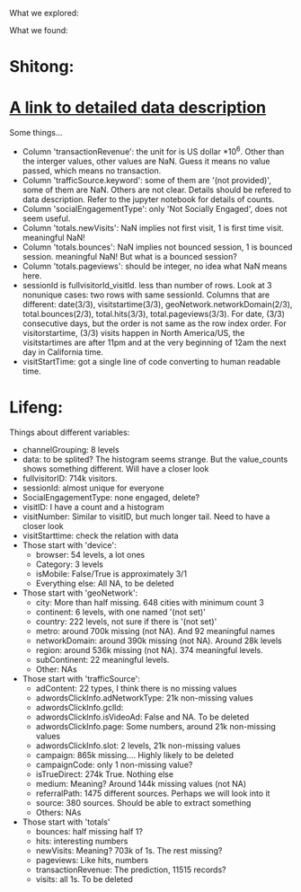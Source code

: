 What we explored:

What we found:


# Shitong:
# [A link to detailed data description](https://support.google.com/analytics/answer/3437719?hl=en)

Some things...
* Column 'transactionRevenue': the unit for is US dollar $* 10^6$. Other than the interger values, other values are NaN. Guess it means no value passed, which means no transaction.
* Column 'trafficSource.keyword': some of them are '(not provided)', some of them are NaN. Others are not clear. Details should be refered to data description. Refer to the jupyter notebook for details of counts.
* Column 'socialEngagementType': only 'Not Socially Engaged', does not seem useful.
* Column 'totals.newVisits': NaN implies not first visit, 1 is first time visit. meaningful NaN!
* Column 'totals.bounces': NaN implies not bounced session, 1 is bounced session. meaningful NaN! But what is a bounced session?
* Column 'totals.pageviews': should be integer, no idea what NaN means here.
* sessionId is fullvisitorId_visitId. less than number of rows. Look at 3 nonunique cases: two rows with same sessionId. Columns that are different: date(3/3), visitstartime(3/3), geoNetwork.networkDomain(2/3), total.bounces(2/3), total.hits(3/3), total.pageviews(3/3). For date, (3/3) consecutive days, but the order is not same as the row index order. For visitorstartime, (3/3) visits happen in North America/US, the visitstartimes are after 11pm and at the very beginning of 12am the next day in California time.
* visitStartTime: got a single line of code converting to human readable time.


# Lifeng:

Things about different variables:
  * channelGrouping: 8 levels
  * data: to be splited? The histogram seems strange. But the value_counts shows something different. Will have a closer look
  * fullvisitorID: 714k visitors.
  * sessionId: almost unique for everyone
  * SocialEngagementType: none engaged, delete?
  * visitID: I have a count and a histogram
  * visitNumber: Similar to visitID, but much longer tail. Need to have a closer look
  * visitStarttime: check the relation with data
  * Those start with 'device': 
      * browser: 54 levels, a lot ones
      * Category: 3 levels
      * isMobile: False/True is approximately 3/1
      * Everything else: All NA, to be deleted
  * Those start with 'geoNetwork':
      * city: More than half missing. 648 cities with minimum count 3
      * continent: 6 levels, with one named '(not set)'
      * country: 222 levels, not sure if there is '(not set)'
      * metro: around 700k missing (not NA). And 92 meaningful names
      * networkDomain: around 390k missing (not NA). Around 28k levels
      * region: around 536k missing (not NA). 374 meaningful levels.
      * subContinent: 22 meaningful levels.
      * Other: NAs
  * Those start with 'trafficSource':
      * adContent: 22 types, I think there is no missing values
      * adwordsClickInfo.adNetworkType: 21k non-missing values
      * adwordsClickInfo.gclId:
      * adwordsClickInfo.isVideoAd: False and NA. To be deleted
      * adwordsClickInfo.page: Some numbers, around 21k non-missing values
      * adwordsClickInfo.slot: 2 levels, 21k non-missing values
      * campaign: 865k missing.... Highly likely to be deleted
      * campaignCode: only 1 non-missing value?
      * isTrueDirect: 274k True. Nothing else
      * medium: Meaning? Around 144k missing values (not NA)
      * referralPath: 1475 different sources. Perhaps we will look into it
      * source: 380 sources. Should be able to extract something
      * Others: NAs
  * Those start with 'totals'
      * bounces: half missing half 1?
      * hits: interesting numbers
      * newVisits: Meaning? 703k of 1s. The rest missing?
      * pageviews: Like hits, numbers
      * transactionRevenue: The prediction, 11515 records?
      * visits: all 1s. To be deleted
